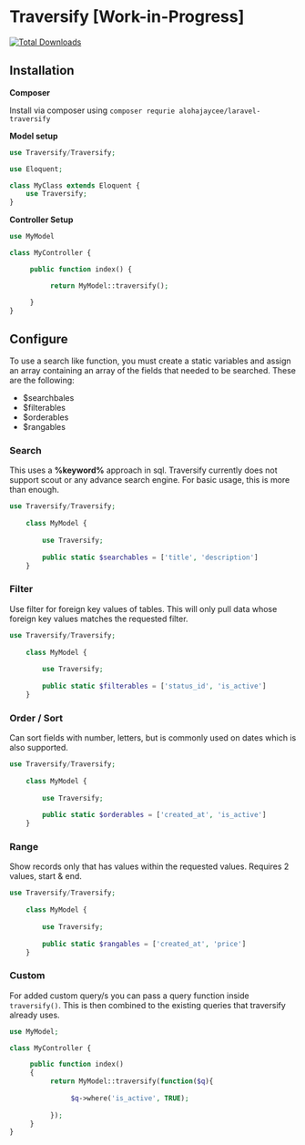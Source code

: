 # Traversify [Work-in-Progress]
[![Total Downloads](https://img.shields.io/packagist/v/alohajaycee/laravel-traversify.svg)](https://packagist.org/packages/alohajaycee/laravel-traversify)
## Installation
**Composer**

Install via composer using ``composer requrie alohajaycee/laravel-traversify``

**Model setup**

```php
use Traversify/Traversify;

use Eloquent;

class MyClass extends Eloquent {
	use Traversify;
}

```
**Controller Setup**

```php
use MyModel

class MyController {

     public function index() {

          return MyModel::traversify();

     }
}
```

## Configure
To use a search like function, you must create a static variables and assign an array containing an array of the fields that needed to be searched. These are the following:
* $searchbales
* $filterables
* $orderables
* $rangables

### Search
This uses a __%keyword%__ approach in sql. Traversify currently does not support scout or any advance search engine. For basic usage, this is more than enough.


```php 
use Traversify/Traversify;
    
    class MyModel {
    
    	use Traversify;
    
        public static $searchables = ['title', 'description']
    }
```

### Filter
Use filter for foreign key values of tables. This will only pull data whose foreign key values matches the requested filter.

```php 
use Traversify/Traversify;
    
    class MyModel {
    
    	use Traversify;
    
        public static $filterables = ['status_id', 'is_active']
    }
```

### Order / Sort
Can sort fields with number, letters, but is commonly used on dates which is also supported.

```php 
use Traversify/Traversify;
    
    class MyModel {
    
    	use Traversify;
    
        public static $orderables = ['created_at', 'is_active']
    }
```
### Range
Show records only that has values within the requested values. Requires 2 values, start & end.

```php 
use Traversify/Traversify;
    
    class MyModel {
    
    	use Traversify;
    
        public static $rangables = ['created_at', 'price']
    }
```
### Custom
For added custom query/s you can pass a query function inside ``traversify()``. This is then combined to the existing queries that traversify already uses.
```php
use MyModel;

class MyController {

     public function index()
     {
          return MyModel::traversify(function($q){
               
               $q->where('is_active', TRUE);
               
          });
     }
}

```
